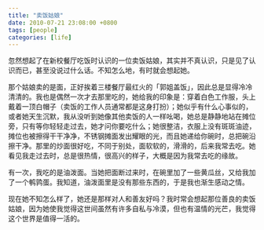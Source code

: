 ```yaml
---
title: "卖饭姑娘"
date: 2010-07-21 23:08:00 +0800
tags: [people]
categories: [life]
---
```


忽然想起了在新校餐厅吃饭时认识的一位卖饭姑娘，其实并不真认识，只是见了认识而已，甚至没说过什么话。不知怎么地，有时就会想起她。

<!--more-->

那个姑娘卖的是面，正好挨着三楼餐厅最红火的「郭姐盖饭」，因此总是显得冷冷清清的。我也是偶然一次才去那里吃的，她给我的印象是：穿着白色工作服，头上戴着一顶白帽子（卖饭的工作人员通常都是这身打扮）；她似乎有什么心事似的，或者她天生沉默，我从没听到她像其他卖饭的人一样吆喝，她总是静静地站在摊位旁，只有等你轻轻走过去，她才问你要吃什么；她很整洁，衣服上没有斑斑油迹，摊位也被擦得干干净净，不锈钢摊面发出耀眼的光，而且她递给你碗时，总把碗沿擦干净。那里的炒面很好吃，不同于别处，面软软的，滑滑的，后来我常去吃。她看见我走过去时，总是很热情，很高兴的样子，大概是因为我常去吃的缘故。

有一次，我吃的是油泼面。当她把面断过来时，在碗里加了一些黄瓜丝，又给我加了一个鹌鹑蛋。我知道，油泼面里是没有那些东西的，于是我也渐生感动之情。

现在她不知怎么样了，她还是那样对人和善友好吗？我时常会想起那位善良的卖饭姑娘，因为她使我觉得这世间虽然有许多自私与冷漠，但也有温情的光芒，我觉得这个世界是值得一活的。
